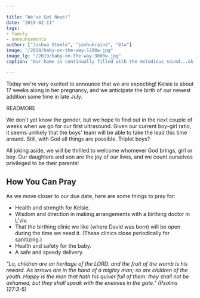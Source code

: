 ```yaml
---

title: "We've Got News!"
date: "2019-02-11"
tags:
- family
- announcements
author: ["Joshua Steele", "joshukraine", "@tw"]
image: "/2019/baby-on-the-way-1200w.jpg"
image_lg: "/2019/baby-on-the-way-3000w.jpg"
caption: "Our home is continually filled with the melodious sound...ok mostly melodious sound...of childrens' voices. Today we are smiling because a new choir member will be joining soon!"

---
```


Today we're very excited to announce that we are expecting! Kelsie is about 17 weeks along in her pregnancy, and we anticipate the birth of our newest addition some time in late July.

READMORE

We don't yet know the gender, but we hope to find out in the next couple of weeks when we go for our first ultrasound. Given our current boy-girl ratio, it seems unlikely that the boys' team will be able to take the lead this time around. Still, with God all things are possible. Triplet boys?

All joking aside, we will be thrilled to welcome whomever God brings, girl or boy. Our daughters and son are the joy of our lives, and we count ourselves privileged to be their parents!

## How You Can Pray

As we move closer to our due date, here are some things to pray for:

* Health and strength for Kelsie.
* Wisdom and direction in making arrangements with a birthing doctor in L'viv.
* That the birthing clinic we like (where David was born) will be open during the time we need it. (These clinics close periodically for sanitizing.)
* Health and safety for the baby.
* A safe and speedy delivery.

*"Lo, children are an heritage of the LORD: and the fruit of the womb is his reward. As arrows are in the hand of a mighty man; so are children of the youth. Happy is the man that hath his quiver full of them: they shall not be ashamed, but they shall speak with the enemies in the gate." (Psalms 127:3-5)*
